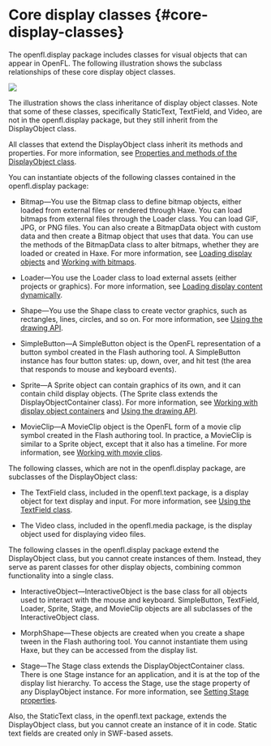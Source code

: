 # Core display classes {#core-display-classes}

The openfl.display package includes classes for visual objects that can appear in OpenFL. The following illustration shows the subclass relationships of these core display object classes.

![](../assets/dp_DisplayObject_subclasses_popup.png)

The illustration shows the class inheritance of display object classes. Note that some of these classes, specifically StaticText, TextField, and Video, are not in the openfl.display package, but they still inherit from the DisplayObject class.

All classes that extend the DisplayObject class inherit its methods and properties. For more information, see [Properties and methods of the DisplayObject class](working-with-display-objects.md#properties-and-methods-of-the-displayobject-class).

You can instantiate objects of the following classes contained in the openfl.display package:

*   Bitmap&mdash;You use the Bitmap class to define bitmap objects, either loaded from external files or rendered through Haxe. You can load bitmaps from external files through the Loader class. You can load GIF, JPG, or PNG files. You can also create a BitmapData object with custom data and then create a Bitmap object that uses that data. You can use the methods of the BitmapData class to alter bitmaps, whether they are loaded or created in Haxe. For more information, see [Loading display objects](./loading-display-content-dynamically/loading-display-objects.md) and [Working with bitmaps](../working-with-bitmaps/README.md).

*   Loader&mdash;You use the Loader class to load external assets (either projects or graphics). For more information, see [Loading display content dynamically](./loading-display-content-dynamically/README.md).

*   Shape&mdash;You use the Shape class to create vector graphics, such as rectangles, lines, circles, and so on. For more information, see [Using the drawing API](../using-the-drawing-api/README.md).

*   SimpleButton&mdash;A SimpleButton object is the OpenFL representation of a button symbol created in the Flash authoring tool. A SimpleButton instance has four button states: up, down, over, and hit test (the area that responds to mouse and keyboard events).

*   Sprite&mdash;A Sprite object can contain graphics of its own, and it can contain child display objects. (The Sprite class extends the DisplayObjectContainer class). For more information, see [Working with display object containers](working-with-display-objects\working-with-display-object-containers.md) and [Using the drawing API](../using-the-drawing-api/README.md).

*   MovieClip&mdash;A MovieClip object is the OpenFL form of a movie clip symbol created in the Flash authoring tool. In practice, a MovieClip is similar to a Sprite object, except that it also has a timeline. For more information, see [Working with movie clips](../working-with-movie-clips/README.md).

The following classes, which are not in the openfl.display package, are subclasses of the DisplayObject class:

*   The TextField class, included in the openfl.text package, is a display object for text display and input. For more information, see [Using the TextField class](../using-the-textfield-class/README.md).

<!-- 
*   The TextLine class, included in the openfl.text.engine package, is the display object used to display lines of text composed by the Flash Text Engine and the Text Layout Framework. For more information, see

    "Using the Flash

    Text Engine" on page 397

    and

    "Using the Text Layout Framework" on page 426

    .
-->

*   The Video class, included in the openfl.media package, is the display object used for displaying video files.
<!-- TODO: uncomment if this content is adapted for OpenFL
For more information, see [Working with video](../working-with-video/README.md).-->

The following classes in the openfl.display package extend the DisplayObject class, but you cannot create instances of them. Instead, they serve as parent classes for other display objects, combining common functionality into a single class.

<!-- 
*   AVM1Movie&mdash;The AVM1Movie class is used to represent loaded projects that are authored in Haxe 1.0 and 2.0.
*   DisplayObjectContainer&mdash;The Loader, Stage, Sprite, and MovieClip classes each extend the DisplayObjectContainer class. For more information, see

    "Working with display object containers" on page 159

    .
-->

*   InteractiveObject&mdash;InteractiveObject is the base class for all objects used to interact with the mouse and keyboard. SimpleButton, TextField, Loader, Sprite, Stage, and MovieClip objects are all subclasses of the InteractiveObject class.
<!-- TODO: uncomment if this content is adapted for OpenFL
For more information on creating mouse and keyboard interaction, see [Basics of user interaction](../basics-of-user-interaction/README.md).-->

*   MorphShape&mdash;These objects are created when you create a shape tween in the Flash authoring tool. You cannot instantiate them using Haxe, but they can be accessed from the display list.

*   Stage&mdash;The Stage class extends the DisplayObjectContainer class. There is one Stage instance for an application, and it is at the top of the display list hierarchy. To access the Stage, use the stage property of any DisplayObject instance. For more information, see [Setting Stage properties](working-with-display-objects\setting-stage-properties.md).

Also, the StaticText class, in the openfl.text package, extends the DisplayObject class, but you cannot create an instance of it in code. Static text fields are created only in SWF-based assets.

<!--

The following classes are not display objects or display object containers, and do not appear in the display list, but do display graphics on the stage. These classes draw into a rectangle, called a viewport, positioned relative to the stage.

*   &mdash;The StageVideo class displays video content, using hardware acceleration, when possible. This class is available starting in OpenFL 10.2\. For more information, see

    "Using the StageVideo class for hardware

    accelerated presentation" on page 512

    .
*   StageWebView&mdash;The StageWebView class displays HTML content. This class is available starting in AIR 2.5\. For more information, see

    "StageWebView objects" on page 1026

    .

The following fl.display classes provide functionality that parallels the openfl.display.Loader and LoaderInfo classes. Use these classes instead of their openfl.display counterparts if you are developing in the Flash Professional environment (CS5.5 or later). In that environment, these classes help solve issues involving TLF with RSL preloading. For more information, see

"Using the ProLoader and ProLoaderInfo classes" on page 202

.

*   fl.display.ProLoader—Analogous to openfl.display.Loader
*   fl.display.ProLoaderInfo—Analogous to openfl.display.LoaderInfo

-->